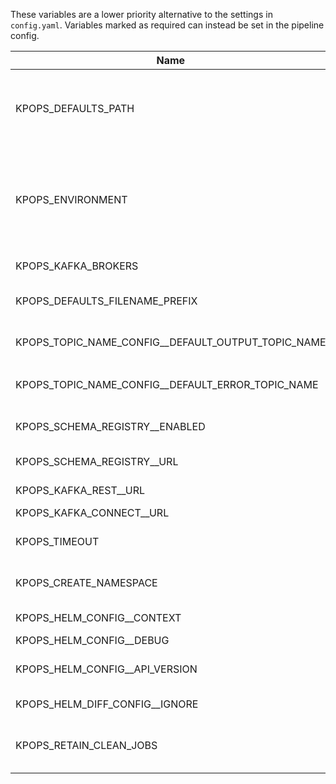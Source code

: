These variables are a lower priority alternative to the settings in `config.yaml`. Variables marked as required can instead be set in the pipeline config.

|                       Name                       |             Default Value              |Required|                                                                                Description                                                                                 |               Setting name                |
|--------------------------------------------------|----------------------------------------|--------|----------------------------------------------------------------------------------------------------------------------------------------------------------------------------|-------------------------------------------|
|KPOPS_DEFAULTS_PATH                               |.                                       |False   |The path to the folder containing the defaults.yaml file and the environment defaults files. Paths can either be absolute or relative to `config.yaml`                      |defaults_path                              |
|KPOPS_ENVIRONMENT                                 |                                        |True    |The environment you want to generate and deploy the pipeline to. Suffix your environment files with this value (e.g. defaults_development.yaml for environment=development).|environment                                |
|KPOPS_KAFKA_BROKERS                               |                                        |True    |The comma separated Kafka brokers address.                                                                                                                                  |kafka_brokers                              |
|KPOPS_DEFAULTS_FILENAME_PREFIX                    |defaults                                |False   |The name of the defaults file and the prefix of the defaults environment file.                                                                                              |defaults_filename_prefix                   |
|KPOPS_TOPIC_NAME_CONFIG__DEFAULT_OUTPUT_TOPIC_NAME|${pipeline_name}-${component.name}      |False   |Configures the value for the variable ${output_topic_name}                                                                                                                  |topic_name_config.default_output_topic_name|
|KPOPS_TOPIC_NAME_CONFIG__DEFAULT_ERROR_TOPIC_NAME |${pipeline_name}-${component.name}-error|False   |Configures the value for the variable ${error_topic_name}                                                                                                                   |topic_name_config.default_error_topic_name |
|KPOPS_SCHEMA_REGISTRY__ENABLED                    |False                                   |False   |Whether the Schema Registry handler should be initialized.                                                                                                                  |schema_registry.enabled                    |
|KPOPS_SCHEMA_REGISTRY__URL                        |http://localhost:8081/                  |False   |Address of the Schema Registry.                                                                                                                                             |schema_registry.url                        |
|KPOPS_KAFKA_REST__URL                             |http://localhost:8082/                  |False   |Address of the Kafka REST Proxy.                                                                                                                                            |kafka_rest.url                             |
|KPOPS_KAFKA_CONNECT__URL                          |http://localhost:8083/                  |False   |Address of Kafka Connect.                                                                                                                                                   |kafka_connect.url                          |
|KPOPS_TIMEOUT                                     |300                                     |False   |The timeout in seconds that specifies when actions like deletion or deploy timeout.                                                                                         |timeout                                    |
|KPOPS_CREATE_NAMESPACE                            |False                                   |False   |Flag for `helm upgrade --install`. Create the release namespace if not present.                                                                                             |create_namespace                           |
|KPOPS_HELM_CONFIG__CONTEXT                        |                                        |False   |Name of kubeconfig context (`--kube-context`)                                                                                                                               |helm_config.context                        |
|KPOPS_HELM_CONFIG__DEBUG                          |False                                   |False   |Run Helm in Debug mode                                                                                                                                                      |helm_config.debug                          |
|KPOPS_HELM_CONFIG__API_VERSION                    |                                        |False   |Kubernetes API version used for Capabilities.APIVersions                                                                                                                    |helm_config.api_version                    |
|KPOPS_HELM_DIFF_CONFIG__IGNORE                    |                                        |True    |Set of keys that should not be checked.                                                                                                                                     |helm_diff_config.ignore                    |
|KPOPS_RETAIN_CLEAN_JOBS                           |False                                   |False   |Whether to retain clean up jobs in the cluster or uninstall the, after completion.                                                                                          |retain_clean_jobs                          |
